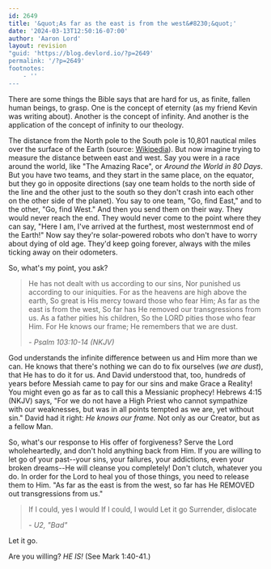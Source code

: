 ```yaml
---
id: 2649
title: '&quot;As far as the east is from the west&#8230;&quot;'
date: '2024-03-13T12:50:16-07:00'
author: 'Aaron Lord'
layout: revision
"guid: 'https://blog.devlord.io/?p=2649'
permalink: '/?p=2649'
footnotes:
    - ''
---
```


There are some things the Bible says that are hard for us, as finite, fallen human beings, to grasp. One is the concept of eternity (as my friend Kevin was writing about). Another is the concept of infinity. And another is the application of the concept of infinity to our theology.

The distance from the North pole to the South pole is 10,801 nautical miles over the surface of the Earth (source: <a href="http://en.wikipedia.org/wiki/Earth" target="_blank" rel="noopener">Wikipedia</a>). But now imagine trying to measure the distance between east and west. Say you were in a race around the world, like "The Amazing Race", or <i>Around the World in 80 Days</i>. But you have two teams, and they start in the same place, on the equator, but they go in opposite directions (say one team holds to the north side of the line and the other just to the south so they don't crash into each other on the other side of the planet). You say to one team, "Go, find East," and to the other, "Go, find West." And then you send them on their way. They would never reach the end. They would never come to the point where they can say, "Here I am, I've arrived at the furthest, most westernmost end of the Earth!" Now say they're solar-powered robots who don't have to worry about dying of old age. They'd keep going forever, always with the miles ticking away on their odometers.

So, what's my point, you ask?
<blockquote>He has not dealt with us according to our sins,
Nor punished us according to our iniquities.
For as the heavens are high above the earth,
So great is His mercy toward those who fear Him;
As far as the east is from the west,
So far has He removed our transgressions from us.
As a father pities his children,
So the LORD pities those who fear Him.
For He knows our frame;
He remembers that we are dust.

<i>- Psalm 103:10-14 (NKJV)</i></blockquote>
God understands the infinite difference between us and Him more than we can. He knows that there's nothing we can do to fix ourselves (<i>we are dust</i>), that He has to do it for us. And David understood that, too, hundreds of years before Messiah came to pay for our sins and make Grace a Reality! You might even go as far as to call this a Messianic prophecy! Hebrews 4:15 (NKJV) says, "For we do not have a High Priest who cannot sympathize with our weaknesses, but was in all points tempted as we are, yet without sin." David had it right: <i>He knows our frame.</i> Not only as our Creator, but as a fellow Man.

So, what's our response to His offer of forgiveness? Serve the Lord wholeheartedly, and don't hold anything back from Him. If you are willing to let go of your past--your sins, your failures, your addictions, even your broken dreams--He will cleanse you completely! Don't clutch, whatever you do. In order for the Lord to heal you of those things, you need to release them to Him. "As far as the east is from the west, so far has He REMOVED out transgressions from us."
<blockquote>If I could, yes I would
If I could, I would
Let it go
Surrender, dislocate

<i>- U2, "Bad"</i></blockquote>
Let it go.

Are you willing? <i>HE IS!</i> (See Mark 1:40-41.)
<div class="blogger-post-footer"><img src="https://blogger.googleusercontent.com/tracker/2602771351651662379-8137179717758129107?l=mustfollow.blogspot.com" alt="" width="1" height="1" /></div>